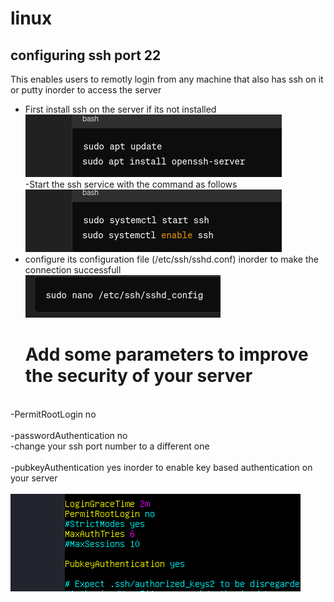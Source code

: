 # linux

## configuring ssh port 22
This enables users to remotly login from any machine that also has ssh on it or putty inorder to access the server 
  - First install ssh on the server if its not installed
  <br><img src="https://github.com/collinsbigomba/linux/blob/main/images/ssh1.png" /> </br>
  -Start the ssh service with the command as follows
  <br><img src="https://github.com/collinsbigomba/linux/blob/main/images/ssh2.png" /> </br>
  - configure its configuration file (/etc/ssh/sshd.conf) inorder to make the connection successfull
   <br><img src="https://github.com/collinsbigomba/linux/blob/main/images/ssh3.png" /> </br>
    # Add some parameters to improve the security of your server
  <br> -PermitRootLogin no </br>
  <br> -passwordAuthentication no </bbr>
  <br> -change your ssh port number to a different one </br>
  <br> -pubkeyAuthentication yes inorder to enable key based authentication on your server </br>
   <br><img src="https://github.com/collinsbigomba/linux/blob/main/images/ssh.png" /> </br>

  
